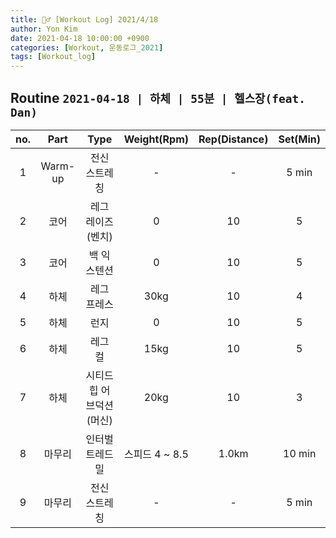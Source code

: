 ```yaml
---
title: 🏋️‍♂️ [Workout Log] 2021/4/18
author: Yon Kim
date: 2021-04-18 10:00:00 +0900
categories: [Workout, 운동로그_2021]
tags: [Workout_log]
---
```


## Routine `2021-04-18 | 하체 | 55분 | 헬스장(feat. Dan)` ##
|no.|Part|Type|Weight(Rpm)|Rep(Distance)|Set(Min)|
|:---:|:---:|:---:|:---:|:---:|:---:|
|1|Warm-up|전신 스트레칭|-|-|5 min|
|2|코어|레그 레이즈(벤치)|0|10|5|
|3|코어|백 익스텐션|0|10|5|
|4|하체|레그 프레스|30kg|10|4|
|5|하체|런지|0|10|5|
|6|하체|레그 컬|15kg|10|5|
|7|하체|시티드 힙 어브덕션(머신)|20kg|10|3|
|8|마무리|인터벌 트레드밀|스피드 4 ~ 8.5|1.0km|10 min|
|9|마무리|전신 스트레칭|-|-|5 min|

